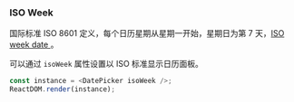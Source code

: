 ### ISO Week

国际标准 ISO 8601 定义，每个日历星期从星期一开始，星期日为第 7 天，[ISO week date ](https://en.wikipedia.org/wiki/ISO_week_date)。

可以通过 `isoWeek` 属性设置以 ISO 标准显示日历面板。

<!--start-code-->

```js
const instance = <DatePicker isoWeek />;
ReactDOM.render(instance);
```

<!--end-code-->
